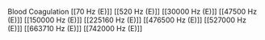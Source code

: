 Blood Coagulation
[[70 Hz (E)]]
[[520 Hz (E)]]
[[30000 Hz (E)]]
[[47500 Hz (E)]]
[[150000 Hz (E)]]
[[225160 Hz (E)]]
[[476500 Hz (E)]]
[[527000 Hz (E)]]
[[663710 Hz (E)]]
[[742000 Hz (E)]]